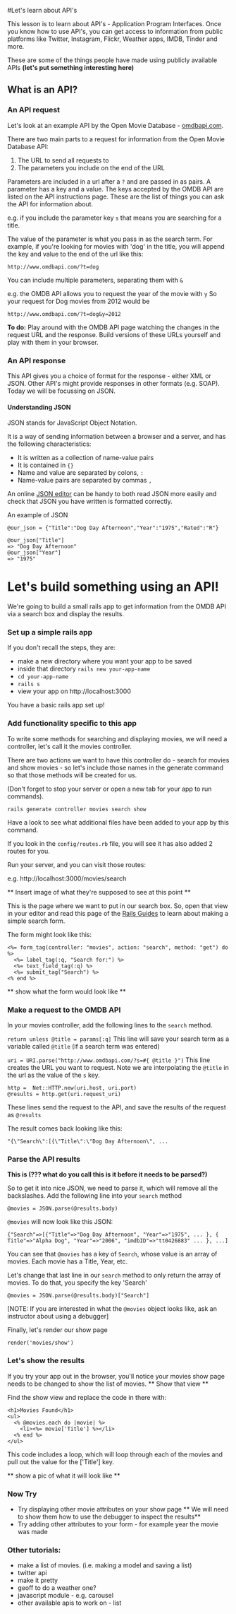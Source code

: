 #Let's learn about API's

This lesson is to learn about API's - Application Program Interfaces. Once you know how to use API's, you can get access to information from public platforms like Twitter, Instagram, Flickr, Weather apps, IMDB, Tinder and more.

These are some of the things people have made using publicly available APIs **(let's put something interesting here)**

## What is an API?


### An API request

Let's look at an example API by the Open Movie Database - [omdbapi.com](omdbapi.com).

There are two main parts to a request for information from the Open Movie Database API:

1. The URL to send all requests to
2. The parameters you include on the end of the URL

Parameters are included in a url after a `?` and are passed in as pairs. A parameter has a key and a value. The keys accepted by the OMDB API are listed on the API instructions page. These are the list of things you can ask the API for information about. 

e.g. if you include the parameter key `s` that means you are searching for a title.

The value of the parameter is what you pass in as the search term. For example, if you're looking for movies with 'dog' in the title, you will append the key and value to the end of the url like this:

`http://www.omdbapi.com/?t=dog`

You can include multiple parameters, separating them with `&`

e.g. the OMDB API allows you to request the year of the movie with `y`
So your request for Dog movies from 2012 would be 

`http://www.omdbapi.com/?t=dog&y=2012`


**To do:** Play around with the OMDB API page watching the changes in the request URL and the response. Build versions of these URLs yourself and play with them in your browser.

### An API response

This API gives you a choice of format for the response - either XML or JSON. Other API's might provide responses in other formats (e.g. SOAP). Today we will be focussing on JSON.

#### Understanding JSON

JSON stands for JavaScript Object Notation.

It is a way of sending information between a browser and a server, and has the following characteristics:

 - It is written as a collection of name-value pairs
 - It is contained in `{}`
 - Name and value are separated by colons, `:`
 - Name-value pairs are separated by commas `,`

An online [JSON editor](http://www.jsoneditoronline.org/) can be handy to both read JSON more easily and check that JSON you have written is formatted correctly. 

An example of JSON

```
@our_json = {"Title":"Dog Day Afternoon","Year":"1975","Rated":"R"}

@our_json["Title"] 
=> "Dog Day Afternoon"
@our_json["Year"]
=> "1975"
```

# Let's build something using an API!

We're going to build a small rails app to get information from the OMDB API via a search box and display the results.

### Set up a simple rails app

If you don't recall the steps, they are:
 - make a new directory where you want your app to be saved
 - inside that directory `rails new your-app-name`
 - `cd your-app-name`
 - `rails s`
 - view your app on http://localhost:3000

You have a basic rails app set up!

### Add functionality specific to this app

To write some methods for searching and displaying movies, we will need a controller, let's call it the movies controller.

There are two actions we want to have this controller do - search for movies and show movies - so let's include those names in the generate command so that those methods will be created for us.

(Don't forget to stop your server or open a new tab for your app to run commands).

`rails generate controller movies search show`

Have a look to see what additional files have been added to your app by this command. 

If you look in the `config/routes.rb` file, you will see it has also added 2 routes for you.

Run your server, and you can visit those routes:

e.g. http://localhost:3000/movies/search

** Insert image of what they're supposed to see at this point **

This is the page where we want to put in our search box. So, open that view in your editor and read this page of the [Rails Guides](http://guides.rubyonrails.org/form_helpers.html#a-generic-search-form) to learn about making a simple search form.

The form might look like this:

```
<%= form_tag(controller: "movies", action: "search", method: "get") do %>
  <%= label_tag(:q, "Search for:") %>
  <%= text_field_tag(:q) %>
  <%= submit_tag("Search") %>
<% end %>
```

** show what the form would look like **

### Make a request to the OMDB API
In your movies controller, add the following lines to the `search` method.

`return unless @title = params[:q]`
This line will save your search term as a variable called `@title` (if a search term was entered)

`uri = URI.parse("http://www.omdbapi.com/?s=#{ @title }")`
This line creates the URL you want to request. Note we are interpolating the `@title` in the url as the value of the `s` key.

```
http =  Net::HTTP.new(uri.host, uri.port)
@results = http.get(uri.request_uri)
```
These lines send the request to the API, and save the results of the request as `@results`

The result comes back looking like this:
```
"{\"Search\":[{\"Title\":\"Dog Day Afternoon\", ...
```

### Parse the API results

**This is (??? what do you call this is it before it needs to be parsed?)**

So to get it into nice JSON, we need to parse it, which will remove all the backslashes. Add the following line into your `search` method

`@movies = JSON.parse(@results.body)`

`@movies` will now look like this JSON:
```
{"Search"=>[{"Title"=>"Dog Day Afternoon", "Year"=>"1975", ... }, { Title"=>"Alpha Dog", "Year"=>"2006", "imdbID"=>"tt0426883" ... }, ...]
```

You can see that `@movies` has a key of `Search`, whose value is an array of movies. Each movie has a Title, Year, etc.

Let's change that last line in our `search` method to only return the array of movies. To do that, you specify the key 'Search'

`@movies = JSON.parse(@results.body)["Search"]`

[NOTE: If you are interested in what the `@movies` object looks like, ask an instructor about using a debugger]

Finally, let's render our show page 

`render('movies/show')`

### Let's show the results

If you try your app out in the browser, you'll notice your movies show page needs to be changed to show the list of movies.
** Show that view **

Find the show view and replace the code in there with:

```
<h1>Movies Found</h1>
<ul>
  <% @movies.each do |movie| %>
    <li><%= movie['Title'] %></li>
  <% end %>
</ul>
```

This code includes a loop, which will loop through each of the movies and pull out the value for the ['Title'] key.

** show a pic of what it will look like **

### Now Try

 - Try displaying other movie attributes on your show page ** We will need to show them how to use the debugger to inspect the results**
 - Try adding other attributes to your form - for example year the movie was made


### Other tutorials:


 - make a list of movies. (i.e. making a model and saving a list)
 - twitter api 
 - make it pretty 
 - geoff to do a weather one?
 - javascript module - e.g. carousel
 - other available apis to work on  - list
